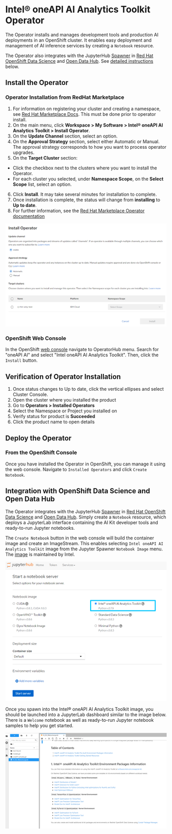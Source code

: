 # Intel® oneAPI AI Analytics Toolkit Operator
The Operator installs and manages development tools and production AI deployments in an OpenShift cluster. It enables easy deployment and management of AI inference services by creating a `Notebook` resource.

The Operator also integrates with the JupyterHub [Spawner](https://jupyterhub.readthedocs.io/en/stable/reference/spawners.html) in [Red Hat OpenShift Data Science](https://www.redhat.com/en/technologies/cloud-computing/openshift/openshift-data-science) and [Open Data Hub](https://opendatahub.io/docs.html). See [detailed instructions](#integration-with-openshift-data-science-and-open-data-hub) below. 

## Install the Operator

### Operator Installation from RedHat Marketplace
1.	For information on registering your cluster and creating a namespace, see [Red Hat Marketplace Docs](https://marketplace.redhat.com/en-us/documentation/clusters). This must be done prior to operator install.
2.	On the main menu, click **Workspace > My Software > Intel® oneAPI AI Analytics Toolkit > Install Operator**.
3.	On the **Update Channel** section, select an option.
4.	On the **Approval Strategy** section, select either Automatic or Manual. The approval strategy corresponds to how you want to process operator upgrades.
5.	On the **Target Cluster** section:
-	Click the checkbox next to the clusters where you want to install the Operator.
-	For each cluster you selected, under **Namespace Scope**, on the **Select Scope** list, select an option.
6.	Click **Install**. It may take several minutes for installation to complete. 
7.	Once installation is complete, the status will change from **installing** to **Up to date**.
8.	For further information, see the [Red Hat Marketplace Operator documentation](https://marketplace.redhat.com/en-us/documentation/operators)

![install](images/install.png)

### OpenShift Web Console
In the OpenShift [web console](https://docs.openshift.com/container-platform/4.7/web_console/web-console.html) navigate to OperatorHub menu. Search for "oneAPI AI" and select "Intel oneAPI AI Analytics Toolkit". Then, click the `Install` button.

## Verification of Operator Installation
1.	Once status changes to Up to date, click the vertical ellipses and select Cluster Console.
2.	Open the cluster where you installed the product
3.	Go to **Operators > Installed Operators**
4.	Select the Namespace or Project you installed on
5.	Verify status for product is **Succeeded**
6.	Click the product name to open details


## Deploy the Operator

### From the OpenShift Console

Once you have installed the Operator in OpenShift, you can manage it using the web console. Navigate to `Installed Operators` and click `Create Notebook`.

## Integration with OpenShift Data Science and Open Data Hub
The Operator integrates with the JupyterHub [Spawner](https://jupyterhub.readthedocs.io/en/stable/reference/spawners.html) in [Red Hat OpenShift Data Science](https://www.redhat.com/en/technologies/cloud-computing/openshift/openshift-data-science) and [Open Data Hub](https://opendatahub.io/docs.html). Simply create a `Notebook` resource, which deploys a JupyterLab interface containing the AI Kit developer tools and ready-to-run Jupyter notebooks. 

The `Create Notebook` button in the web console will build the container image and create an ImageStream. This enables selecting `Intel oneAPI AI Analytics Toolkit` image from the Jupyter Spawner `Notebook Image` menu. The [image](https://github.com/intel-innersource/containers.orchestrators.kubernetes.operators.aikit-operator) is maintained by Intel.

![spawner](images/spawner.png)

Once you spawn into the Intel® oneAPI AI Analytics Toolkit image, you should be launched into a JupyterLab dashboard similar to the image below. There is a `Welcome` notebook as well as ready-to-run Jupyter notebook samples to help you get started.

![dashboard](images/dashboard.png)